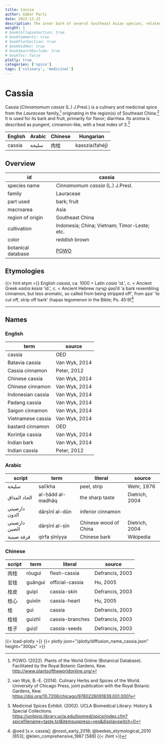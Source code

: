 ```yaml
---
title: Cassia
author: Gábor Parti
date: 2022-12-22
description: The inner bark of several Southeast Asian species, related to cinnamon..
weight: 1
# bookCollapseSection: true
# bookComments: true
# bookFlatSection: true
# bookHidden: true
# bookSearchExclude: true
# bookToc: false
plotly: true
categories: ['spice']
tags: ['culinary', 'medicinal']
---
```


# Cassia

Cassia (*Cinnamomum cassia* (L.) J.Presl.) is a culinary and medicinal spice from the *Lauraceae* family,[^powo] originating in the region(s) of Southeast China.[^van_wyk_culinary_2014] It is used for its bark and fruit, primarily for flavor; diarrhea. Its aroma is described as pungent, cinnamon-like, with a heat index of 3.[^ucla_medicinal_2002]

|English|Arabic|Chinese|   Hungarian  |
|-------|------|-------|--------------|
| cassia| سليخة|   肉桂  |kasszia(fahéj)|

## Overview

|        id        |                       cassia                      |
|------------------|---------------------------------------------------|
|   species name   |         *Cinnamomum cassia* (L.) J.Presl.         |
|      family      |                     Lauraceae                     |
|     part used    |                    bark; fruit                    |
|     macroarea    |                        Asia                       |
| region of origin |                  Southeast China                  |
|    cultivation   |    Indonesia; China; Vietnam; Timor-Leste; etc.   |
|       color      |                   reddish brown                   |
|botanical database|[POWO](https://powo.science.kew.org/taxon/463288-1)|

## Etymologies

{{< hint etym >}}
English *cassia*, ca. 1000 < Latin *casia* 'id.', c. < Ancient Greek κασία *kasía* 'id.', c. < Ancient Hebrew קְצִיעָה *qəṣîʿâ* 'a bark resembling cinnamon, but less aromatic, so called from being stripped off', from *qṣaʿ* 'to cut off, strip off bark' (hapax legomenon in the Bible; Ps. 45:9)[^1] 
 [^1]: @oed [s.v. cassia]; @rosol_early_2018; @beekes_etymological_2010 [653]; @klein_comprehensive_1987 [589]
{{< /hint >}}

***

## Names

### English

|       term      |    source   |
|-----------------|-------------|
|      cassia     |     OED     |
|  Batavia cassia |Van Wyk, 2014|
| Cassia cinnamon | Peter, 2012 |
|  Chinese cassia |Van Wyk, 2014|
| Chinese cinnamon|Van Wyk, 2014|
|Indonesian cassia|Van Wyk, 2014|
|  Padang cassia  |Van Wyk, 2014|
| Saigon cinnamon |Van Wyk, 2014|
|Vietnamese cassia|Van Wyk, 2014|
| bastard cinnamon|     OED     |
| Korintje cassia |Van Wyk, 2014|
|   Indian bark   |Van Wyk, 2014|
|  Indian cassia  | Peter, 2012 |

### Arabic

|    script   |       term      |       literal       |    source    |
|-------------|-----------------|---------------------|--------------|
|    سليخة    |     salīkha     |     peel, strip     |  Wehr, 1976  |
| الحاد المذاق|al-ḥādd al-madhāq|   the sharp taste   |Dietrich, 2004|
|دارصيني الدون|  dārṣīnī al-dūn |  inferior cinnamon  |              |
|دارصيني الصين|  dārṣīnī al-ṣīn |Chinese wood of China|Dietrich, 2004|
|  قرفة صينية |  qirfa ṣīnīyya  |     Chinese bark    |   Wikipedia  |

### Chinese

|script|  term |    literal    |     source    |
|------|-------|---------------|---------------|
|  肉桂  | ròuguì|  flesh-cassia |Defrancis, 2003|
|  官桂  |guānguì|official-cassia|    Hu, 2005   |
|  桂皮  | guìpí |  cassia-skin  |Defrancis, 2003|
|  桂心  | guìxīn|  cassia-heart |    Hu, 2005   |
|   桂  |  guì  |     cassia    |Defrancis, 2003|
|  桂枝  | guìzhī|cassia-branches|Defrancis, 2003|
|  桂子  | guìzǐ |  cassia-seeds |Defrancis, 2003|

{{< load-plotly >}}
{{< plotly json="/plotly/diffusion_name_cassia.json" height="300px" >}}

[^powo]: POWO. (2022). Plants of the World Online (Botanical Database). Facilitated by the Royal Botanic Gardens, Kew. http://www.plantsoftheworldonline.org/
[^van_wyk_culinary_2014]: van Wyk, B.-E. (2014). Culinary Herbs and Spices of the World. University of Chicago Press, joint publication with the Royal Botanic Gardens, Kew. https://doi.org/10.7208/chicago/9780226091839.001.0001
[^ucla_medicinal_2002]: Medicinal Spices Exhibit. (2002). UCLA Biomedical Library: History & Special Collections. https://unitproj.library.ucla.edu/biomed/spice/index.cfm?spicefilename=taste.txt&itemsuppress=yes&displayswitch=0

